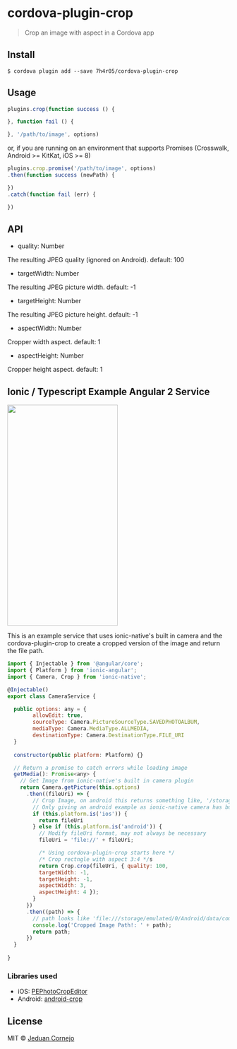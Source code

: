 # cordova-plugin-crop


> Crop an image with aspect in a Cordova app


## Install

```
$ cordova plugin add --save 7h4r05/cordova-plugin-crop
```


## Usage

```js
plugins.crop(function success () {

}, function fail () {

}, '/path/to/image', options)
```

or, if you are running on an environment that supports Promises
(Crosswalk, Android >= KitKat, iOS >= 8)

```js
plugins.crop.promise('/path/to/image', options)
.then(function success (newPath) {

})
.catch(function fail (err) {

})
```

## API

 * quality: Number

The resulting JPEG quality (ignored on Android). default: 100

 * targetWidth: Number

The resulting JPEG picture width. default: -1

 * targetHeight: Number

The resulting JPEG picture height. default: -1
 
 * aspectWidth: Number

Cropper width aspect. default: 1

 * aspectHeight: Number

 Cropper height aspect. default: 1


## Ionic / Typescript Example Angular 2 Service

<img src="screenshot-example.png" width="250" height="500">

This is an example service that uses ionic-native's built in camera and the cordova-plugin-crop to create a cropped version of the image and return the file path. 

```js
import { Injectable } from '@angular/core';
import { Platform } from 'ionic-angular';
import { Camera, Crop } from 'ionic-native';

@Injectable()
export class CameraService {

  public options: any = {
        allowEdit: true,
        sourceType: Camera.PictureSourceType.SAVEDPHOTOALBUM,
        mediaType: Camera.MediaType.ALLMEDIA,
        destinationType: Camera.DestinationType.FILE_URI
  }
  
  constructor(public platform: Platform) {}

  // Return a promise to catch errors while loading image
  getMedia(): Promise<any> {
    // Get Image from ionic-native's built in camera plugin
    return Camera.getPicture(this.options)
      .then((fileUri) => {
        // Crop Image, on android this returns something like, '/storage/emulated/0/Android/...'
        // Only giving an android example as ionic-native camera has built in cropping ability
        if (this.platform.is('ios')) {
          return fileUri
        } else if (this.platform.is('android')) {
          // Modify fileUri format, may not always be necessary
          fileUri = 'file://' + fileUri;

          /* Using cordova-plugin-crop starts here */
          /* Crop rectngle with aspect 3:4 */s
          return Crop.crop(fileUri, { quality: 100, 
          targetWidth: -1,
          targetHeight: -1,
          aspectWidth: 3,
          aspectHeight: 4 });
        }
      })
      .then((path) => {
        // path looks like 'file:///storage/emulated/0/Android/data/com.foo.bar/cache/1477008080626-cropped.jpg?1477008106566'
        console.log('Cropped Image Path!: ' + path);
        return path;
      })
  }
  
}  
```



### Libraries used

 * iOS: [PEPhotoCropEditor](https://github.com/kishikawakatsumi/PEPhotoCropEditor)
 * Android: [android-crop](https://github.com/jdamcd/android-crop)

## License

MIT © [Jeduan Cornejo](https://github.com/jeduan)
